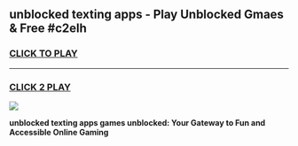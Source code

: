 
## unblocked texting apps - Play Unblocked Gmaes & Free #c2elh
<h3>
<a href="https://news.freeplayer.one?title=unblocked_texting_apps&ref=03M">CLICK TO PLAY</a></h3>
<hr>

<h3>
<a href="https://news.freeplayer.one?title=unblocked_texting_apps&ref=03M">CLICK 2 PLAY</a>
  
</h3>

<a href="https://news.freeplayer.one?title=unblocked_texting_apps&ref=03M"><img src="https://clearcache.store/games.png"></a>


**unblocked texting apps games unblocked: Your Gateway to Fun and Accessible Online Gaming**
